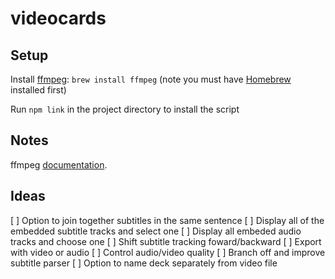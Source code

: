 # videocards

## Setup

Install [ffmpeg](http://ffmpeg.org/): `brew install ffmpeg` (note you must have [Homebrew](http://brew.sh/) installed first)

Run `npm link` in the project directory to install the script

## Notes

ffmpeg [documentation](https://ffmpeg.org/ffmpeg.html).

## Ideas

[ ] Option to join together subtitles in the same sentence
[ ] Display all of the embedded subtitle tracks and select one
[ ] Display all embeded audio tracks and choose one
[ ] Shift subtitle tracking foward/backward
[ ] Export with video or audio
[ ] Control audio/video quality
[ ] Branch off and improve subtitle parser
[ ] Option to name deck separately from video file